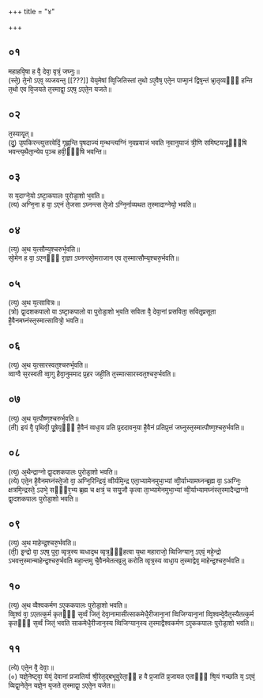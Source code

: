 +++
title = "४"

+++
## ०१
महाहवि᳘षा ह वै᳘ देवा᳘ वृत्रं᳘ जघ्नुः॥  
(स्ते᳘) ते᳘नो ऽएव᳘ व्यजयन्त᳘ [[???]] येय᳘मेषां व्वि᳘जितिस्तां त᳘थो ऽए᳘वैष᳘ एते᳘न पाप्मा᳘नं द्विष᳘न्तं भ्रा᳘तृव्यᳫँ᳭ हन्ति त᳘थो एव वि᳘जयते त᳘स्माद्वा᳘ ऽएष᳘ ऽएते᳘न यजते॥  
## ०२
त᳘स्यायृ᳘त्॥  
(दु᳘) उ᳘पकिरन्त्युत्तरवेदिं᳘ गृह्ण᳘न्ति पृषदाज्यं म᳘न्थन्त्यग्निं न᳘वप्रयाजं भवति न᳘वानुयाजं त्री᳘णि समिष्टयजू᳘ᳫं᳘षि भवन्त्य᳘थैता᳘न्येव प᳘ञ्च हवी᳘ᳫं᳘षि भवन्ति॥  
## ०३
स य᳘दाग्ने᳘यो ऽष्टा᳘कपालः पुरोडा᳘शो भ᳘वति॥  
(त्य) अग्नि᳘ना ह वा᳘ ऽएनं ते᳘जसा ऽघ्नन्त्स ते᳘जो ऽग्नि᳘र्नाव्यथत त᳘स्मादाग्नेयो᳘ भवति॥  
## ०४
(त्य᳘) अ᳘थ य᳘त्सौम्य᳘श्चरुर्भ᳘वति॥  
सो᳘मेन ह वा᳘ ऽएनᳫँ᳭ रा᳘ज्ञा ऽघ्नन्त्सो᳘मराजान एव त᳘स्मात्सौम्य᳘श्चरु᳘र्भवति॥  
## ०५
(त्य᳘) अ᳘थ य᳘त्सावित्रः॥  
(त्रो) द्वा᳘दशकपालो वा ऽष्टा᳘कपालो वा पुरोडा᳘शो भ᳘वति सविता वै᳘ देवा᳘नां प्रसविता᳘ सवितृ᳘प्रसूता है᳘वैनमघ्नंस्त᳘स्मात्सावित्रो᳘ भवति॥  
## ०६
(त्य᳘) अ᳘थ य᳘त्सारस्वत᳘श्चरुर्भ᳘वति॥  
व्वाग्वै स᳘रस्वती व्वा᳘गु हैवा᳘नुममाद प्र᳘हर जही᳘ति त᳘स्मात्सारस्वत᳘श्चरु᳘र्भवति॥  
## ०७
(त्य᳘) अ᳘थ य᳘त्पौष्ण᳘श्चरुर्भ᳘वति॥  
(ती) इयं वै᳘ पृथिवी᳘ पू᳘षेय᳘ᳫँ᳘ है᳘वैनं व्वधा᳘य प्रति प्र᳘ददावन᳘या है᳘वैनं प्रतिप्र᳘त्तं जघ्नुस्त᳘स्मात्पौष्ण᳘श्चरु᳘र्भवति॥  
## ०८
(त्य᳘) अ᳘थैन्द्राग्नो द्वा᳘दशकपालः पुरोडा᳘शो भवति॥  
(त्ये) एते᳘न है᳘वैनमघ्नंस्ते᳘जो वा᳘ अग्नि᳘रिन्द्रियं᳘ व्वीर्यमि᳘न्द्र एता᳘भ्यामेनमुभा᳘भ्यां व्वी᳘र्याभ्यामघ्नन्ब्र᳘ह्म वा᳘ ऽअग्निः᳘ क्षत्रमि᳘न्द्रस्ते᳘ ऽउभे᳘ सᳫँ᳭र᳘भ्य ब्र᳘ह्म च क्षत्रं᳘ च सयु᳘जौ कृत्वा ता᳘भ्यामेनमुभा᳘भ्यां व्वी᳘र्याभ्यामघ्नंस्त᳘स्मादैन्द्राग्नो द्वा᳘दशकपालः पुरोडा᳘शो भवति॥  
## ०९
(त्य᳘) अ᳘थ माहेन्द्र᳘श्चरु᳘र्भवति॥  
(ती᳘) इ᳘न्द्रो वा᳘ ऽएष᳘ पुरा᳘ व्वृत्र᳘स्य व्वधाद᳘थ व्वृत्र᳘ᳫं᳘हत्वा य᳘था महाराजो᳘ व्विजिग्यान᳘ ऽएवं᳘ महे᳘न्द्रो ऽभवत्त᳘स्मान्माहेन्द्र᳘श्चरु᳘र्भवति महा᳘न्तमु चै᳘वैनमेतत्ख᳘लु करोति व्वृत्र᳘स्य व्वधा᳘य त᳘स्माद्वेव᳘ माहेन्द्र᳘श्चरु᳘र्भवति॥  
## १०
(त्य᳘) अ᳘थ व्वैश्वकर्मण ऽए᳘ककपालः पुरोडा᳘शो भवति॥  
व्वि᳘श्वं वा᳘ ऽएतत्क᳘र्म कृतᳫँ᳭ स᳘र्व्वं जितं᳘ देवा᳘नामासीत्साकमेधै᳘रीजाना᳘नां व्विजिग्याना᳘नां व्वि᳘श्वम्वे᳘वैत᳘स्यैतत्क᳘र्म कृतᳫँ᳭ स᳘र्व्वं जितं᳘ भवति साकमेधै᳘रीजान᳘स्य व्विजिग्यान᳘स्य त᳘स्माद्वैश्वकर्मण ऽए᳘ककपालः पुरोडा᳘शो भवति॥  
## ११
(त्ये) एते᳘न वै᳘ देवाः᳘॥  
(०) यज्ञे᳘नेष्ट्वा᳘ येयं᳘ देवानां प्रजातिर्या श्री᳘रेत᳘द्बभूवुरेता᳘ᳫं ह वै प्र᳘जातिं प्र᳘जायत एताᳫँ᳭ श्रि᳘यं गच्छति य᳘ ऽएवं᳘ व्विद्वा᳘नेते᳘न यज्ञे᳘न य᳘जते त᳘स्माद्वा᳘ ऽएते᳘न यजेत॥  
